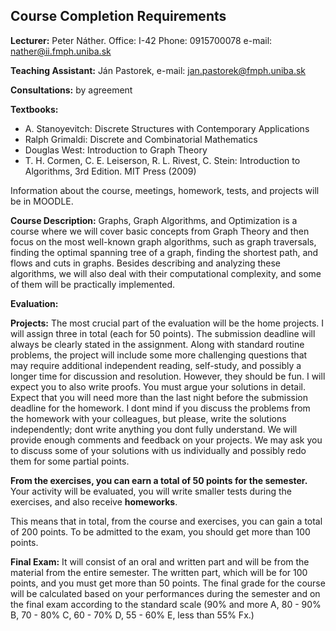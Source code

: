 ## Course Completion Requirements

**Lecturer:** Peter Náther. Office: I-42 Phone: 0915700078 e-mail: [nather@ii.fmph.uniba.sk](mailto:nather@ii.fmph.uniba.sk)

**Teaching Assistant:** Ján Pastorek, e-mail: [jan.pastorek@fmph.uniba.sk](mailto:jan.pastorek@fmph.uniba.sk)

**Consultations:** by agreement

**Textbooks:**

- A. Stanoyevitch: Discrete Structures with Contemporary Applications
- Ralph Grimaldi: Discrete and Combinatorial Mathematics
- Douglas West: Introduction to Graph Theory
- T. H. Cormen, C. E. Leiserson, R. L. Rivest, C. Stein: Introduction to Algorithms, 3rd Edition. MIT Press (2009)

Information about the course, meetings, homework, tests, and projects will be in MOODLE.

**Course Description:**
Graphs, Graph Algorithms, and Optimization is a course where we will cover basic concepts from Graph Theory and then focus on the most well-known graph algorithms, such as graph traversals, finding the optimal spanning tree of a graph, finding the shortest path, and flows and cuts in graphs. Besides describing and analyzing these algorithms, we will also deal with their computational complexity, and some of them will be practically implemented.

**Evaluation:**

**Projects:** The most crucial part of the evaluation will be the home projects. I will assign three in total (each for 50 points). The submission deadline will always be clearly stated in the assignment. Along with standard routine problems, the project will include some more challenging questions that may require additional independent reading, self-study, and possibly a longer time for discussion and resolution. However, they should be fun. I will expect you to also write proofs. You must argue your solutions in detail. Expect that you will need more than the last night before the submission deadline for the homework. I dont mind if you discuss the problems from the homework with your colleagues, but please, write the solutions independently; dont write anything you dont fully understand. We will provide enough comments and feedback on your projects. We may ask you to discuss some of your solutions with us individually and possibly redo them for some partial points.

**From the exercises, you can earn a total of 50 points for the semester.** Your activity will be evaluated, you will write smaller tests during the exercises, and also receive **homeworks**.

This means that in total, from the course and exercises, you can gain a total of 200 points. To be admitted to the exam, you should get more than 100 points.

**Final Exam:** It will consist of an oral and written part and will be from the material from the entire semester. The written part, which will be for 100 points, and you must get more than 50 points. The final grade for the course will be calculated based on your performances during the semester and on the final exam according to the standard scale (90% and more A, 80 - 90% B, 70 - 80% C, 60 - 70% D, 55 - 60% E, less than 55% Fx.)
